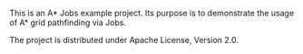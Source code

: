 This is an A* Jobs example project. Its purpose is to demonstrate the usage of A* grid pathfinding via Jobs.

The project is distributed under Apache License, Version 2.0.
